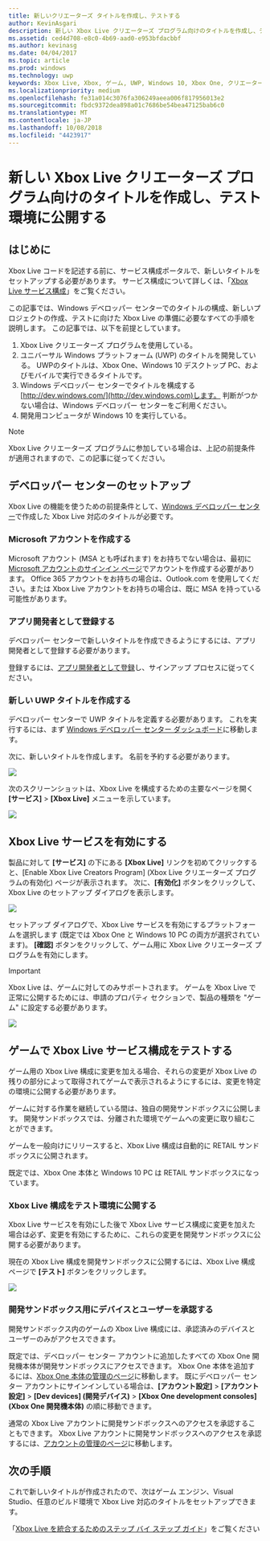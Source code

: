 ```yaml
---
title: 新しいクリエーターズ タイトルを作成し、テストする
author: KevinAsgari
description: 新しい Xbox Live クリエーターズ プログラム向けのタイトルを作成し、テスト環境に公開する方法について説明します。
ms.assetid: ced4d708-e8c0-4b69-aad0-e953bfdacbbf
ms.author: kevinasg
ms.date: 04/04/2017
ms.topic: article
ms.prod: windows
ms.technology: uwp
keywords: Xbox Live, Xbox, ゲーム, UWP, Windows 10, Xbox One, クリエーター, テスト
ms.localizationpriority: medium
ms.openlocfilehash: fe31a014c3076fa306249aeea006f817956013e2
ms.sourcegitcommit: fbdc9372dea898a01c7686be54bea47125bab6c0
ms.translationtype: MT
ms.contentlocale: ja-JP
ms.lasthandoff: 10/08/2018
ms.locfileid: "4423917"
---
```

# <a name="create-a-new-xbox-live-creators-program-title-and-publish-to-the-test-environment"></a>新しい Xbox Live クリエーターズ プログラム向けのタイトルを作成し、テスト環境に公開する

## <a name="introduction"></a>はじめに

Xbox Live コードを記述する前に、サービス構成ポータルで、新しいタイトルをセットアップする必要があります。  サービス構成について詳しくは、「[Xbox Live サービス構成](../xbox-live-service-configuration.md)」をご覧ください。

この記事では、Windows デベロッパー センターでのタイトルの構成、新しいプロジェクトの作成、テストに向けた Xbox Live の準備に必要なすべての手順を説明します。 この記事では、以下を前提としています。

1. Xbox Live クリエーターズ プログラムを使用している。
2. ユニバーサル Windows プラットフォーム (UWP) のタイトルを開発している。  UWPのタイトルは、Xbox One、Windows 10 デスクトップ PC、およびモバイルで実行できるタイトルです。
3. Windows デベロッパー センターでタイトルを構成する[http://dev.windows.com/](http://dev.windows.com)します。  判断がつかない場合は、Windows デベロッパー センターをご利用ください。
4. 開発用コンピュータが Windows 10 を実行している。

> [!NOTE]
> Xbox Live クリエーターズ プログラムに参加している場合は、上記の前提条件が適用されますので、この記事に従ってください。

## <a name="dev-center-setup"></a>デベロッパー センターのセットアップ

Xbox Live の機能を使うための前提条件として、[Windows デベロッパー センター](http://dev.windows.com)で作成した Xbox Live 対応のタイトルが必要です。

### <a name="create-a-microsoft-account"></a>Microsoft アカウントを作成する
Microsoft アカウント (MSA とも呼ばれます) をお持ちでない場合は、最初に [Microsoft アカウントのサインイン ページ](https://go.microsoft.com/fwlink/p/?LinkID=254486)でアカウントを作成する必要があります。 Office 365 アカウントをお持ちの場合は、Outlook.com を使用してください。または Xbox Live アカウントをお持ちの場合は、既に MSA を持っている可能性があります。

### <a name="register-as-an-app-developer"></a>アプリ開発者として登録する
デベロッパー センターで新しいタイトルを作成できるようにするには、アプリ開発者として登録する必要があります。

登録するには、[アプリ開発者として登録](https://developer.microsoft.com/store/register)し、サインアップ プロセスに従ってください。

### <a name="create-a-new-uwp-title"></a>新しい UWP タイトルを作成する
デベロッパー センターで UWP タイトルを定義する必要があります。 これを実行するには、まず [Windows デベロッパー センター ダッシュボード](https://developer.microsoft.com/dashboard/)に移動します。

次に、新しいタイトルを作成します。 名前を予約する必要があります。

![](../images/getting_started/first_xbltitle_newapp.png)

次のスクリーンショットは、Xbox Live を構成するための主要なページを開く **[サービス]** >  **[Xbox Live]** メニューを示しています。

![](../images/creators_udc/creators_udc_xboxlive_page.png)

## <a name="enable-xbox-live-services"></a>Xbox Live サービスを有効にする
製品に対して **[サービス]** の下にある **[Xbox Live]** リンクを初めてクリックすると、[Enable Xbox Live Creators Program] (Xbox Live クリエーターズ プログラムの有効化) ページが表示されます。  次に、**[有効化]** ボタンをクリックして、Xbox Live のセットアップ ダイアログを表示します。

![](../images/creators_udc/creators_udc_xboxlive_enable.png)

セットアップ ダイアログで、Xbox Live サービスを有効にするプラットフォームを選択します (既定では Xbox One と Windows 10 PC の両方が選択されています)。  **[確認]** ボタンをクリックして、ゲーム用に Xbox Live クリエーターズ プログラムを有効にします。

> [!IMPORTANT]
> Xbox Live は、ゲームに対してのみサポートされます。 ゲームを Xbox Live で正常に公開するためには、申請のプロパティ セクションで、製品の種類を "ゲーム" に設定する必要があります。

![](../images/creators_udc/creators_udc_xboxlive_enable_dialog.png)

## <a name="test-xbox-live-service-configuration-in-your-game"></a>ゲームで Xbox Live サービス構成をテストする
ゲーム用の Xbox Live 構成に変更を加える場合、それらの変更が Xbox Live の残りの部分によって取得されてゲームで表示されるようにするには、変更を特定の環境に公開する必要があります。

ゲームに対する作業を継続している間は、独自の開発サンドボックスに公開します。  開発サンドボックスでは、分離された環境でゲームへの変更に取り組むことができます。

ゲームを一般向けにリリースすると、Xbox Live 構成は自動的に RETAIL サンドボックスに公開されます。

既定では、Xbox One 本体と Windows 10 PC は RETAIL サンドボックスになっています。

### <a name="publish-xbox-live-configuration-to-the-test-environment"></a>Xbox Live 構成をテスト環境に公開する

Xbox Live サービスを有効にした後で Xbox Live サービス構成に変更を加えた場合は必ず、変更を有効にするために、これらの変更を開発サンドボックスに公開する必要があります。

現在の Xbox Live 構成を開発サンドボックスに公開するには、Xbox Live 構成ページで **[テスト]** ボタンをクリックします。

![](../images/creators_udc/creators_udc_xboxlive_config_test.png)

### <a name="authorize-devices-and-users-for-the-development-sandbox"></a>開発サンドボックス用にデバイスとユーザーを承認する

開発サンドボックス内のゲームの Xbox Live 構成には、承認済みのデバイスとユーザーのみがアクセスできます。

既定では、デベロッパー センター アカウントに追加したすべての Xbox One 開発機本体が開発サンドボックスにアクセスできます。  Xbox One 本体を追加するには、[Xbox One 本体の管理のページ](https://partner.microsoft.com/XboxDevices)に移動します。 既にデベロッパー センター アカウントにサインインしている場合は、**[アカウント設定]** > **[アカウント設定]** > **[Dev devices] (開発デバイス)** > **[Xbox One development consoles] (Xbox One 開発機本体)** の順に移動できます。

通常の Xbox Live アカウントに開発サンドボックスへのアクセスを承認することもできます。  Xbox Live アカウントに開発サンドボックスへのアクセスを承認するには、[アカウントの管理のページ](https://developer.microsoft.com/xboxtestaccounts/configurecreators)に移動します。

## <a name="next-steps"></a>次の手順
これで新しいタイトルが作成されたので、次はゲーム エンジン、Visual Studio、任意のビルド環境で Xbox Live 対応のタイトルをセットアップできます。

「[Xbox Live を統合するためのステップ バイ ステップ ガイド](creators-step-by-step-guide.md)」をご覧ください
